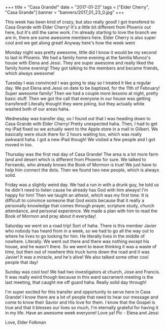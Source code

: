 +++
title = "Casa Grande!"
date = "2017-01-23"
tags = ["Elder Cherry", "Casa Grande"]
banner = "banners/2017_01_23_0.jpg"
+++

This week has been kind of crazy, but also really good! I got
transfered to Casa Grande with Elder Cherry! It's a little bit
different from Phoenix out here, but it's still the same work. I'm
already starting to love the branch we are in, there are some awesome
members here. Elder Cherry is also super cool and we get along great!
Anyway here's how the week went

Monday night was pretty awesome, little did I know it would be my
second to last in Phoenix. We had a family home evening at the familia
Munoz's house with Elena and Jessi. They are super awesome and really
liked the family home evening! They got talking to the members and
became friends, which always awesome!

Tuesday I was convinced I was going to stay so I treated it like a
regular day. We put Elena and Jessi on date to be baptized, for the
11th of February! Super awesome family! Then we had a couple more
lessons at night, pretty basic stuff. Then we got the call that
everyone in our house was getting transfered! Literally thought they
were joking, but they actually white washed both of our areas haha.

Wednesday was transfer day, so I found out that I was heading down to
Casa Grande with Elder Cherry! Pretty unexpected haha. Then, I had to
get my iPad fixed so we actually went to the Apple store in a mall in
Gilbert. We basically were stuck there for 2 hours waiting too, which
was really awkward haha. I got a new iPad though! We visited a few
people and I got moved in too.

Thursday was the first real day of Casa Grande! The area is a lot more
farm land and desert which is different from Phoenix for sure. We
talked to Fernando, who already knows the Book of Mormon is true! We
just have to help him connect the dots. Then we found two new people,
which is always solid.

Friday was a slightly weird day. We had a run in with a drunk guy, he
told us he didn't need to listen cause he already has God with him
always! I'm happy for him! Then we taught an atheist, which was my
first time. It is difficult to convince someone that God exists
because that it really a personally knowledge that comes through
prayer, scripture study, church attendance, and personal experience.
We made a plan with him to read the Book of Mormon and pray about it
everyday!

Saturday we went on a road trip! Sort of haha. There is this member
Javier who nobody has heard from in a week, so we had to go all the
way out to where he lives to go looking for him. He literally lives in
the middle of nowhere. Literally. We went out there and there was
nothing except his house, and he wasn't there. So we went to leave
thinking it was a waste of time, but then out of nowhere this truck
turns down the road and it was Javier! It was a miracle, and he's
alive! We also talked some other cool people that day!

Sunday was cool too! We had two investigators at church, Jose and
Francis. It was really weird though because in this ward sacrament
meeting is the last meeting, that caught me off guard haha. Really
solid day through!

I'm super excited for this transfer and opportunity to serve here in
Casa Grande! I know there are a lot of people that need to hear our
message and come to know their Savior and His love for them. I know
that the Gospel is true and that it blesses our lives so much, I'm
eternally grateful for having it in my life. Have an awesome week
everyone! Love ya!
Pic - Elena and Jessi

Love,
Elder Folkman